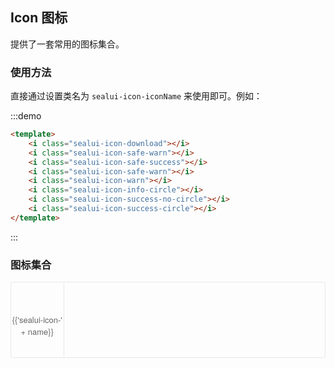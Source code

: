 <script>
  var iconList = require('docs/icon.json');

  export default {
    data() {
      return {
        icons: iconList
      };
    }
  }
</script>
<style>
  .demo-icon .source > i {
    color: rgba(0,0,0,.65);
    margin: 10px 20px;
    font-size: 2.5em;
    vertical-align: middle;
    color: #2cbe4e;
  }

  .demo-icon .source > button {
    margin: 0 20px;
  }

  .icon-list {
    overflow: hidden;
    list-style: none;
    padding: 0;
    border: solid 1px #e9e9e9;
    border-radius: 4px;
  }
  .icon-list li {
    float: left;
    width: 16.66%;
    text-align: center;
    height: 120px;
    line-height: 120px;
    color: #666;
    font-size: 13px;
    transition: color .15s linear;

    border-right: 1px solid #e9e9e9;
    border-bottom: 1px solid #e9e9e9;
    margin-right: -1px;
    margin-bottom: -1px;

    & span {
      display: inline-block;
      line-height: normal;
      vertical-align: middle;
      font-family: 'Helvetica Neue',Helvetica,'PingFang SC','Hiragino Sans GB','Microsoft YaHei',SimSun,sans-serif;
    }
    & i {
      display: block;
      font-size: 24px;
      margin-bottom: 15px;
    }
    &:hover {
      color:#4078c0;
    }
  }
</style>

## Icon 图标
提供了一套常用的图标集合。

### 使用方法

直接通过设置类名为 `sealui-icon-iconName` 来使用即可。例如：

:::demo
```html
<template>
    <i class="sealui-icon-download"></i>
    <i class="sealui-icon-safe-warn"></i>
    <i class="sealui-icon-safe-success"></i>
    <i class="sealui-icon-safe-warn"></i>
    <i class="sealui-icon-warn"></i>
    <i class="sealui-icon-info-circle"></i>
    <i class="sealui-icon-success-no-circle"></i>
    <i class="sealui-icon-success-circle"></i>
</template>
```
:::

### 图标集合

<ul class="icon-list">
  <li v-for="name in icons" :key="name.id">
    <span>
      <i :class="'sealui-icon-' + name"></i>
      {{'sealui-icon-' + name}}
    </span>
  </li>
</ul>
